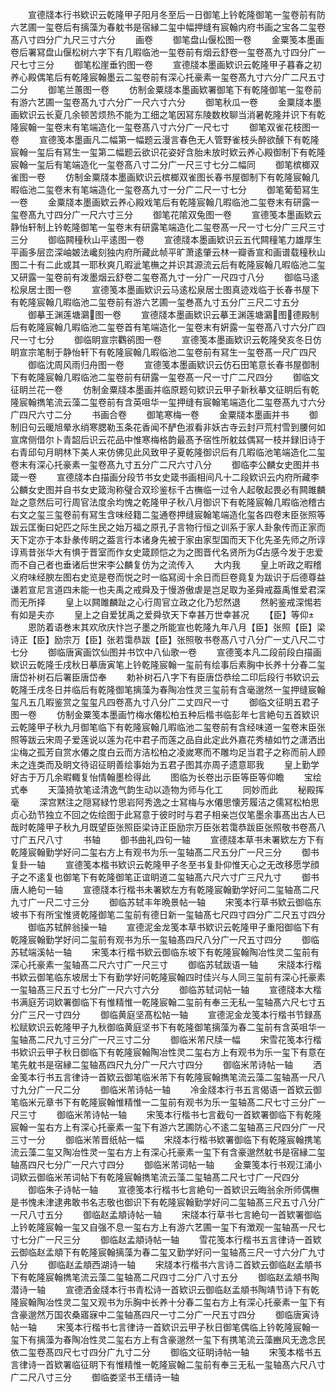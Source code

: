 <!-- { "loadSidebar": true } -->
　　宣德牋本行书欵识云乾隆甲子阳月冬至后一日御笔上钤乾隆御笔一玺卷前有防六艺圃一玺卷后有摛藻为春躭书是宿縁二玺中幅押缝有宸翰内府书画之宝各二玺卷髙八寸四分广九尺三寸六分
　　画卷
　　御笔盘山偃松图一卷
　　金粟笺本墨画卷后署冩盘山偃松树六字下有几暇临池一玺卷前有烟云舒卷一玺卷髙九寸四分广一尺七寸三分
　　御笔松崖垂钓图一卷
　　宣德牋本墨画欵识云乾隆甲子暮春之初养心殿偶笔后有乾隆宸翰墨云二玺卷前有深心托豪素一玺卷髙九寸六分广二尺五寸二分
　　御笔兰蕙图一卷
　　仿制金粟牋本墨画欵署御笔下有乾隆御笔一玺卷前有游六艺圃一玺卷髙九寸六分广一尺六寸六分
　　御笔秋瓜一卷
　　金粟牋本墨画欵识云长夏几余顿苦烦热不能为工细之笔因冩东陵数枚聊当消暑乾隆并识下有乾隆宸翰一玺卷末有笔端造化一玺卷髙八寸六分广一尺七寸
　　御笔双雀花枝图一卷
　　宣德笺本墨画凡二幅第一幅题云漫言春色无人管野雀枝头醉欲醺下有乾隆宸翰一玺后有冩生一玺第二幅题云欲识花姿好含胎未放时欵云养心殿御制下有乾隆宸翰一玺后有笔端造化一玺卷髙八寸二分广一尺三寸七分二幅同
　　御笔槟榔双雀图一卷
　　仿制金粟牋本墨画欵识云槟榔双雀图长春书屋御制下有乾隆宸翰几暇临池二玺卷末有笔端造化一玺卷髙九寸一分广二尺一寸七分
　　御笔葡萄冩生一卷
　　金粟牋本墨画欵云养心殿戏笔后有乾隆宸翰几暇临池二玺卷末有研露一玺卷髙九寸四分广一尺六寸三分
　　御笔花隂双兔图一卷
　　宣德笺本墨画欵云静怡轩制上钤乾隆御笔一玺卷末有研露笔端造化二玺卷髙一尺一寸七分广三尺三寸三分
　　御临闗穜秋山平逺图一卷
　　宣德牋本墨画欵识云五代闗穜笔力雄厚生平画多层峦深岫皴法巉刻独内府所藏此帧平旷萧逺肇云林一瓣香宣和画谱载穜秋山图二十有二此或其一耶秋爽几暇泚笔橅之并识其源流云后有乾隆宸翰几暇临池二玺又研露一玺卷前有泼墨烟云舒卷二玺卷髙九寸一分广一尺四寸八分
　　御临马逺松泉居士图一卷
　　宣德笺本墨画欵识云马逺松泉居士图真迹戏临于长春书屋下有乾隆宸翰几暇临池二玺卷前有游六艺圃一玺巻髙九寸五分广三尺二寸五分
　　御摹王渊莲塘鸂图一卷
　　宣德牋本墨画欵识云摹王渊莲塘鸂图德殿制后有乾隆宸翰几暇临池二玺卷首有笔端造化一玺卷末有姸露一玺卷髙八寸六分广四尺一寸七分
　　御临眀宣宗鸜鹆图一卷
　　宣德笺本墨画欵识云乾隆癸亥冬日仿眀宣宗笔制于静怡轩下有乾隆宸翰几暇临池二玺卷前有冩生一玺卷髙一尺广四尺
　　御临沈周风雨归舟图一卷
　　宣德笺本墨画欵识云仿石田笔意长春书屋御制下有乾隆宸翰几暇临池二玺卷前有研露一玺卷髙一尺一寸广二尺四分
　　御临文征眀兰花一卷
　　仿制金粟牋本墨画并临原题句欵识云甲子新秋摹文征眀后有乾隆宸翰擕笔流云藻二玺卷前有含英咀华一玺押缝有宸翰笔端造化二玺卷髙九寸六分广四尺六寸二分
　　书画合卷
　　御笔寒梅一卷
　　金粟牋本墨画并书
　　御制旧句云暖旭晕氷绡寒腮勒玉条花香闻不酽色淑看非妖古寺云封戸荒村雪到腰何如宣席侧借尔卜青韶后识云花品中惟寒梅格韵最髙予宿性所躭兹偶冩一枝并録旧诗于右青邱句月眀林下美人来仿佛见此风致甲子夏乾隆御识后有几暇临池笔端造化二玺卷末有深心托豪素一玺卷髙九寸五分广二尺六寸八分
　　御临李公麟女史图并书箴一卷
　　宣德牋本白描画分段节书女史箴书画相间凡十二段欵识云内府所藏李公麟女史图并自书女史箴洵称璧合双珍鉴标千古橅临一过令人起敬起畏必有闗雎麟趾之意然后可行周官法度余均愧之乾隆甲子秋八月御识下有乾隆宸翰几暇临池稽古右文之玺三玺卷前有冩生含味经籍二玺通卷押缝宸翰笔端造化玺各四卷末臣张照等跋云匡衡曰妃匹之际生民之始万福之原孔子言物行恒之训系于家人卦象传而正家而天下定亦于本卦彖传眀之葢言行本诸身先被于家由家型国而天下化先圣先师之所谆谆焉昔张华大有惧于晋室而作女史箴顾恺之为之图晋代名贤所为古感今发于忠爱而不自己者也垂诸后世宋李公麟复仿为之流传入
　　大内我
　　皇上听政之暇稽义府味经腴左图右史览是卷而悦之时一临冩阅十余日而巨卷竟复为跋识于后德尊益谦若宣尼言道四未能一也夫禹之戒舜及于慢游傲虐是岂足取为圣舜戒葢禹惟爱君深而无所择
　　皇上以闗雎麟趾之心行周官立政之化乃恝然退
　　然躬鉴戒深惕若有如是夫亦
　　皇上之自爱犹禹之爱舜欤天下幸甚万世幸甚况
　　【臣】等仰
　　恩防着语巻末其欢欣庆忭岂子墨之所能宣也乾隆九年八月【臣】张照【臣】梁诗正【臣】励宗万【臣】张若霭恭跋【臣】张照敬书卷髙八寸八分广一丈八尺二寸七分
　　御临唐寅画饮仙图并书饮中八仙歌一卷
　　宣德笺本凡二段前段白描画欵识云乾隆壬戌秋日摹唐寅笔上钤乾隆宸翰一玺前有绘事后素胸中长养十分春二玺唐岱补树石后署臣唐岱奉
　　勅补树石八字下有臣唐岱恭绘二印后段行书欵识云乾隆壬戌冬日并临后有乾隆御笔摛藻为春陶冶性灵三玺前有含毫邈然一玺押缝宸翰玺凡五几暇鉴赏之玺玺凡四卷髙九寸八分广二丈四尺一寸
　　御临文征眀五君子图一卷
　　仿制金粟笺本墨画竹梅水僊松柏五种后楷书临彭年七言絶句五首欵识云乾隆甲子秋九月御笔临下有乾隆宸翰几暇临池二玺卷前有含经味道一玺卷末臣张照等跋云宋周子爱莲说以莲为花中君子而莲之品自此定此外嘉花秀植如竹之潇洒出尘梅之孤芳自赏水僊之度白云而方洁松柏之凌嵗寒而不雕均足当君子之称而前人顾未之连类而及眀文待诏征眀善绘事始为五君子图其亦周子遗意耶我
　　皇上勤学好古于万几余暇輙复怡情翰墨检得此
　　图临为长卷出示臣等臣等仰瞻
　　宝绘式奉
　　天藻猗欤笔迳清逸气韵生动以造物为师与化工
　　同妙而此
　　秘殿挥毫
　　深宫黙注之隠冩緑竹思岩阿秀逸之士冩梅与水僊思懐芳履洁之儒冩松柏思贞心劲节独立不回之佐绘图于此冩意于彼时时与君子相亲岂仅笔墨余事髙出古人已哉时乾隆甲子秋九月既望臣张照臣梁诗正臣励宗万臣张若霭恭跋臣张照敬书卷髙八寸广五尺八寸
　　书轴
　　御书曲礼四句一轴
　　宣德牋本草书未署欵左方下有乾隆宸翰勤学好问二玺右方上有观书为乐一玺轴髙二尺五分广一尺三分
　　御书复卦一轴
　　宣德笺本楷书欵识云乾隆甲子冬至书复卦仰惟天心之无改移愿学顔子之不逺复也御笔下有乾隆御笔正谊眀道二玺轴髙六尺六寸广三尺九寸
　　御书唐人絶句一轴
　　宣德牋本行楷书未署欵左方有乾隆宸翰勤学好问二玺轴髙二尺九寸广一尺二寸三分
　　御临苏轼丰年晩景帖一轴
　　宋笺本行草书欵云御临东坡书下有所宝惟贤乾隆御笔二玺前有德日新一玺轴髙七尺四寸四分广二尺五寸四分
　　御临苏轼醉翁操一轴
　　宣德泥金龙笺本草书欵识云乾隆甲子重阳御临下有乾隆宸翰勤学好问二玺前有观书为乐一玺轴髙四尺八分广一尺五寸四分
　　御临苏轼端溪帖一轴
　　宋笺本行楷书欵云御临东坡下有乾隆宸翰陶冶性灵二玺前有深心托豪素一玺轴髙二尺六寸广一尺三寸
　　御临苏轼跋语一轴
　　宋牋本行楷书欵云御笔临东坡居士下有勤学好问乾隆宸翰四时佳兴与人同三玺前有深心托豪素一玺轴髙三尺五寸七分广一尺六寸六分
　　御临苏轼词帖一轴
　　宣德牋本大楷书满庭芳词欵署御临下有惟精惟一乾隆宸翰二玺前有奉三无私一玺轴髙六尺七寸五分广三尺一寸四分
　　御临黄庭坚髙松帖一轴
　　宣德泥金龙笺本行楷书节録髙松赋欵识云乾隆甲子九秋御临黄庭坚书下有乾隆御笔摛藻为春二玺前有含英咀华一玺轴髙二尺九寸三分广一尺三寸二分
　　御临米芾尺牍一幅
　　宋雪花笺本行楷书欵识云甲子秋日御临下有乾隆宸翰陶冶性灵二玺右方上有观书为乐一玺下有意在笔先躭书是宿縁二玺轴髙四尺九分广一尺六寸四分
　　御临米芾诗帖一轴
　　洒金笺本行书五言律诗一首欵云御笔临米芾下有乾隆宸翰擕笔流云藻二玺轴髙一尺八寸九分广一尺二分
　　御临米芾诗帖一轴
　　冷金牋本行书五言偈语一首欵云御笔临米元章书下有乾隆宸翰惟精惟一二玺前有观书为乐一玺轴髙二尺七寸三分广一尺三寸
　　御临米芾诗帖一轴
　　宋笺本行楷书七言截句一首欵署御临下有乾隆宸翰一玺右方上有深心托豪素一玺下有游六艺圃防心不逺二玺轴髙三尺四分广一尺三寸一分
　　御临米芾晋纸帖一幅
　　宋牋本行楷书欵署御临下有乾隆宸翰携笔流云藻二玺又陶冶性灵一玺右方上有深心托豪素一玺下有含豪邈然躭书是宿縁二玺轴髙四尺七分广一尺六寸四分
　　御临米芾词帖一轴
　　金粟笺本行书观江涌小词欵云御临米芾词帖下有乾隆宸翰擕笔流云藻二玺轴髙二尺七寸广一尺四分
　　御临朱子诗帖一轴
　　宣德笺本行楷书七言絶句一首欵识云晦翁余所师偶橅是书愧未津逮弗敢书名志敬也御识下有乾隆宸翰勤学好问二玺轴髙三尺五寸八分广一尺八寸五分
　　御临赵孟頫诗帖一轴
　　宋牋本行草书七言絶句一首欵署御临上钤乾隆宸翰一玺又自强不息一玺右方上有游六艺圃一玺下有澂观一玺轴髙一尺七寸七分广一尺三分
　　御临赵孟頫诗帖一轴
　　雪花笺本行楷书五言律诗一首欵云御临赵孟頫下有乾隆宸翰摛藻为春二玺又勤学好问一玺轴髙三尺一寸六分广九寸八分
　　御临赵孟頫西湖诗一轴
　　宋牋本行楷书六言诗二首欵云御临赵孟頫书下有乾隆宸翰擕笔流云藻二玺轴髙二尺四寸二分广八寸五分
　　御临赵孟頫书陶潜诗一轴
　　宣德洒金牋本行书青松诗一首欵识云御临赵孟頫书陶靖节诗下有乾隆宸翰陶冶性灵二玺又观书为乐胸中长养十分春二玺右方上有深心托豪素一玺下有含豪邈然万国农桑寤寐中二玺轴髙四尺一寸二分广一尺五寸四分
　　御临唐寅诗帖一轴
　　宋笺本行楷书七言律诗一首欵识云甲子秋日御笔偶临上钤乾隆宸翰一玺下有摛藻为春陶冶性灵二玺右方上有含豪邈然一玺下有携笔流云藻豳风无逸念民依二玺卷髙四尺七寸四分广九寸二分
　　御临文征眀诗帖一轴
　　宋笺本楷书五言律诗一首欵署临征眀下有惟精惟一乾隆宸翰二玺前有奉三无私一玺轴髙六尺八寸广二尺八寸三分
　　御临娄坚书王缙诗一轴
